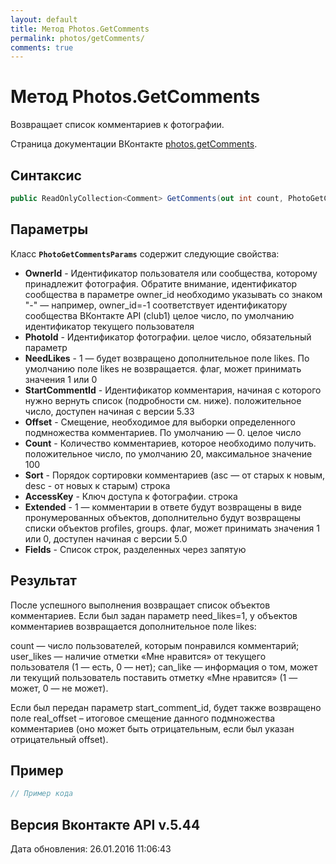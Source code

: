 ```yaml
---
layout: default
title: Метод Photos.GetComments
permalink: photos/getComments/
comments: true
---
```

# Метод Photos.GetComments
Возвращает список комментариев к фотографии.

Страница документации ВКонтакте [photos.getComments](https://vk.com/dev/photos.getComments).

## Синтаксис
``` csharp
public ReadOnlyCollection<Comment> GetComments(out int count, PhotoGetCommentsParams @params)
```

## Параметры
Класс **`PhotoGetCommentsParams`** содержит следующие свойства:

+ **OwnerId** - Идентификатор пользователя или сообщества, которому принадлежит фотография. Обратите внимание, идентификатор сообщества в параметре owner_id необходимо указывать со знаком "-" — например, owner_id=-1 соответствует идентификатору сообщества ВКонтакте API (club1)  целое число, по умолчанию идентификатор текущего пользователя
+ **PhotoId** - Идентификатор фотографии. целое число, обязательный параметр
+ **NeedLikes** - 1 — будет возвращено дополнительное поле likes. По умолчанию поле likes не возвращается. флаг, может принимать значения 1 или 0
+ **StartCommentId** - Идентификатор комментария, начиная с которого нужно вернуть список (подробности см. ниже). положительное число, доступен начиная с версии 5.33
+ **Offset** - Смещение, необходимое для выборки определенного подмножества комментариев. По умолчанию — 0. целое число
+ **Count** - Количество комментариев, которое необходимо получить. положительное число, по умолчанию 20, максимальное значение 100
+ **Sort** - Порядок сортировки комментариев (asc — от старых к новым, desc - от новых к старым) строка
+ **AccessKey** - Ключ доступа к фотографии. строка
+ **Extended** - 1 — комментарии в ответе будут возвращены в виде пронумерованных объектов, дополнительно будут возвращены списки объектов profiles, groups. флаг, может принимать значения 1 или 0, доступен начиная с версии 5.0
+ **Fields** - Список строк, разделенных через запятую

## Результат
После успешного выполнения возвращает список объектов комментариев. 
Если был задан параметр need_likes=1, у объектов комментариев возвращается дополнительное поле likes: 

count — число пользователей, которым понравился комментарий; 
user_likes — наличие отметки «Мне нравится» от текущего пользователя 
(1 — есть, 0 — нет); 
can_like — информация о том, может ли текущий пользователь поставить отметку «Мне нравится» 
(1 — может, 0 — не может). 

Если был передан параметр start_comment_id, будет также возвращено поле real_offset – итоговое смещение данного подмножества комментариев (оно может быть отрицательным, если был указан отрицательный offset).

## Пример
``` csharp
// Пример кода
```

## Версия Вконтакте API v.5.44
Дата обновления: 26.01.2016 11:06:43
